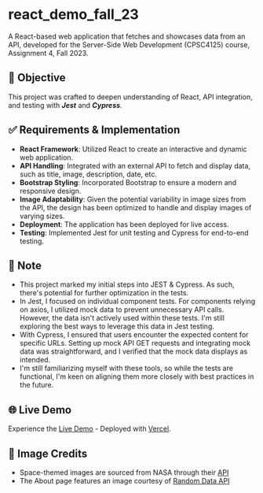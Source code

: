 # react_demo_fall_23

A React-based web application that fetches and showcases data from an API, developed for the Server-Side Web Development (CPSC4125) course, Assignment 4, Fall 2023.

## 🎯 Objective
This project was crafted to deepen understanding of React, API integration, and testing with ___Jest___ and ___Cypress___.

## ✅ Requirements & Implementation
- __React Framework__: Utilized React to create an interactive and dynamic web application.
- __API Handling__: Integrated with an external API to fetch and display data, such as title, image, description, date, etc.
- __Bootstrap Styling__: Incorporated Bootstrap to ensure a modern and responsive design.
- __Image Adaptability__: Given the potential variability in image sizes from the API, the design has been optimized to handle and display images of varying sizes.
- __Deployment__: The application has been deployed for live access.
- __Testing__: Implemented Jest for unit testing and Cypress for end-to-end testing.

## 📌 Note
- This project marked my initial steps into JEST & Cypress. As such, there's potential for further optimization in the tests.
- In Jest, I focused on individual component tests. For components relying on axios, I utilized mock data to prevent unnecessary API calls. However, the data isn't actively used within these tests. I'm still exploring the best ways to leverage this data in Jest testing.
- With Cypress, I ensured that users encounter the expected content for specific URLs. Setting up mock API GET requests and integrating mock data was straightforward, and I verified that the mock data displays as intended.
- I'm still familiarizing myself with these tools, so while the tests are functional, I'm keen on aligning them more closely with best practices in the future.

## 🌐 Live Demo
Experience the [Live Demo](https://react-demo-fall-23-n9ogjw7wo-mariamills.vercel.app/) - Deployed with [Vercel](https://vercel.com/).

## 📸 Image Credits
- Space-themed images are sourced from NASA through their [API](https://api.nasa.gov/)
- The About page features an image courtesy of [Random Data API](https://random-data-api.com/)
